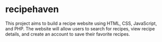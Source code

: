# recipehaven
This project aims to build a recipe website using HTML, CSS, JavaScript, and PHP. The website will allow users to search for recipes, view recipe details, and create an account to save their favorite recipes.
